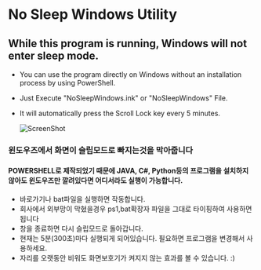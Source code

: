 ﻿# No Sleep Windows Utility

##    While this program is running, Windows will not enter sleep mode.

+ You can use the program directly on Windows without an installation process by using PowerShell.
+ Just Execute "NoSleepWindows.ink" or "NoSleepWindows" File.
+ It will automatically press the Scroll Lock key every 5 minutes.
  
  ![ScreenShot](https://github.com/user-attachments/assets/aa5b0fba-6289-4d7e-a673-d95753bdf9c5)

### 윈도우즈에서 화면이 슬립모드로 빠지는것을 막아줍니다
#### POWERSHELL로 제작되었기 때문에 JAVA, C#, Python등의 프로그램을 설치하지 않아도 윈도우즈만 깔려있다면 어디서라도 실행이 가능합니다.

+ 바로가기나 bat파일을 실행하면 작동합니다.
+ 회사에서 외부망이 막혔을경우 ps1,bat확장자 파일을 그대로 타이핑하여 사용하면 됩니다
+ 창을 종료하면 다시 슬립모드로 돌아갑니다. 
+ 현재는 5분(300초)마다 실행되게 되어있습니다. 필요하면 프로그램을 변경해서 사용하세요.
+ 자리를 오랫동안 비워도 화면보호기가 켜지지 않는 효과를 볼 수 있습니다. :)

